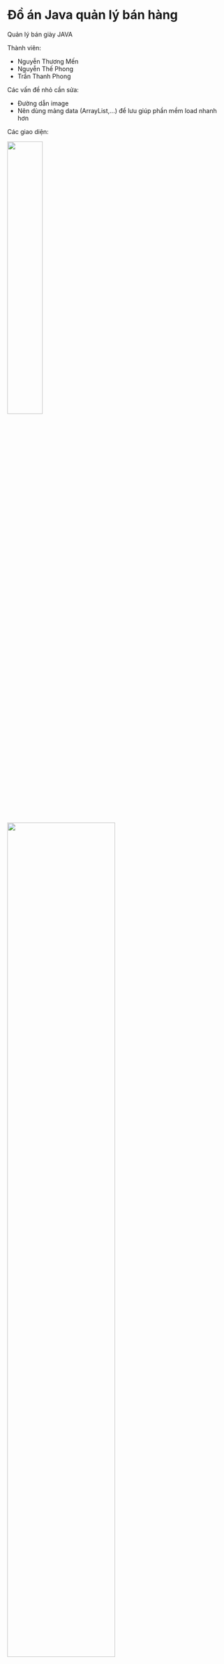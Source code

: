 # Đồ án Java quản lý bán hàng
Quản lý bán giày JAVA

Thành viên:
- Nguyễn Thương Mến
- Nguyễn Thế Phong
- Trần Thanh Phong

Các vấn đề nhỏ cần sửa:
- Đường dẫn image
- Nên dùng mảng data (ArrayList,...) để lưu giúp phần mềm load nhanh hơn

Các giao diện:

<img src="https://i.ibb.co/pdJk0h8/Capture.png" width="40%">
<img src="https://i.ibb.co/2M0jZgn/Capture1.png" width="70%">
<img src="https://i.ibb.co/z5zGZjs/Capture2.png" width="70%">
<img src="https://i.ibb.co/FBC9T4d/Capture3.png" width="70%">
<img src="https://i.ibb.co/5Y9sqGk/Capture55.png" width="70%">
<img src="https://i.ibb.co/hdGLCRn/Capture123.png" width="70%">





